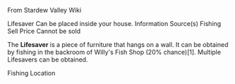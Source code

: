 From Stardew Valley Wiki

Lifesaver Can be placed inside your house. Information Source(s) Fishing Sell Price Cannot be sold

The **Lifesaver** is a piece of furniture that hangs on a wall. It can be obtained by fishing in the backroom of Willy's Fish Shop (20% chance)\[1]. Multiple Lifesavers can be obtained.

Fishing Location